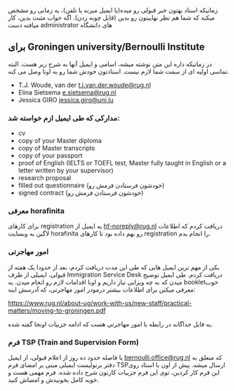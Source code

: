 زمانیکه استاد بهتون خبر قبولی رو میده(یا ایمیل میزنه یا تلفن)، یه زمانی رو مشخص میکنه که شما هم نظر نهاییتون رو بدین (قابل چونه زدن). 
اگه جواب مثبت بدین، کار میافته دست administrator های دانشگاه


## برای Groningen university/Bernoulli Institute
در زمانیکه داره این متن نوشته میشه، اسامی و ایمیل آنها به شرح زیر هست. البته تماسی اولیه ای از سمت شما لازم نیست. استادتون خودش شما رو به اونا وصل می کنه.


-	T.J. Woude, van der t.j.van.der.woude@rug.nl
-	Elina Sietsema e.sietsema@rug.nl
-	Jessica GIRO jessica.giro@uni.lu

### مدارکی که طی ایمیل ازم خواسته شد:
- cv
- copy of your Master diploma
- copy of Master transcripts
- copy of your passport
- proof of English (IELTS or TOEFL test, Master fully taught in English or a letter written by your supervisor)
- research proposal
- filled out questionnaire (خودشون فرستادن فرمش رو)
- signed contract (خودشون فرستادن فرمش رو)

 ### معرفی horafinita
 
 برای کارهای registration یه ایمیل از hf-noreply@rug.nl دریافت کردم که اطلاعات لاگین به وبسایت horafinita رو بهم داده بود تا کارهای registration را انجام بدم.
 
 
### امور مهاجرتی 
یکی از مهم ترین ایمیل هایی که طی این مدت دریافت کردم،
 بعد از حدودا یک هفته از قبولی، ایمیلی از طرف Immigration Service Desk دریافت کردم. طی ایمیل توضیح میدن که به چه ویزایی نیاز داریم و اونا اقدامات لازم رو انجام میدن.
 یه bookletخوب معرفی میکنن برای اطلاعات بیشتر درمودر امور مهاجرتی، که آدرسش اینه:
 
 https://www.rug.nl/about-ug/work-with-us/new-staff/practical-matters/moving-to-groningen.pdf
 
 یه فایل جداگانه در رابطه با امور مهاجرتی هست که ادامه جزییات اونجا گفته شده.
 
 ### فرم TSP (Train and Supervision Form)
 با فاصله حدود ده روز از اعلام قبولی، از ایمیل bernoulli.office@rug.nl که متعلق به دفتر برنولیست ایمیلی مبنی بر امضای فرم TSPارسال میشه. پیش از اون با استاد روی این فرم کار کردین، توی این فرم جزییات کارتون شرح داده شده. فرم مهمی هست و خوبه کامل بخونیدش و امضاش کنید.
 
 
 
